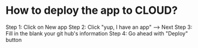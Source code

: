 # How to deploy the app to CLOUD?
 Step 1: Click on New app
 Step 2: Click "yup, I have an app" --> Next
 Step 3: Fill in the blank your git hub's information
 Step 4: Go ahead with "Deploy" button
